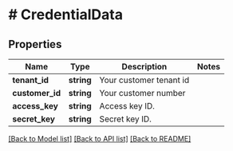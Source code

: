 # # CredentialData

## Properties

Name | Type | Description | Notes
------------ | ------------- | ------------- | -------------
**tenant_id** | **string** | Your customer tenant id |
**customer_id** | **string** | Your customer number |
**access_key** | **string** | Access key ID. |
**secret_key** | **string** | Secret key ID. |

[[Back to Model list]](../../README.md#models) [[Back to API list]](../../README.md#endpoints) [[Back to README]](../../README.md)
